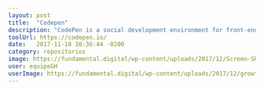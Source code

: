 ```yaml
---
layout: post
title:  "Codepen"
description: "CodePen is a social development environment for front-end designers and developers.👋"
toolUrl: https://codepen.io/
date:   2017-11-18 10:36:44 -0200
category: repositorios
image: https://fundamental.digital/wp-content/uploads/2017/12/Screen-Shot-2017-12-12-at-16.07.07.png
user: equipeGH
userImage: https://fundamental.digital/wp-content/uploads/2017/12/growth-4.png
---
```


